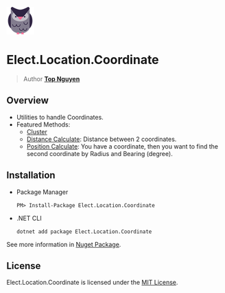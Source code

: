 ﻿![Logo](../../../Logo.png)
# Elect.Location.Coordinate
> Author [**Top Nguyen**](http://topnguyen.com)

## Overview
 - Utilities to handle Coordinates.
 - Featured Methods:
    + [Cluster](ClusterUtils/ClusterHelper.cs)
    + [Distance Calculate](DistanceUtils/DistanceHelper.cs): Distance between 2 coordinates.
    + [Position Calculate](PositionUtils/PositionHelper.cs): You have a coordinate, then you want to find the second coordinate by Radius and Bearing (degree).

## Installation
 - Package Manager
    ```
    PM> Install-Package Elect.Location.Coordinate
    ```
 - .NET CLI
    ```
    dotnet add package Elect.Location.Coordinate
    ```

See more information in [Nuget Package](https://www.nuget.org/packages/Elect.Location.Coordinate/).

## License
Elect.Location.Coordinate is licensed under the [MIT License](../../../LICENSE).